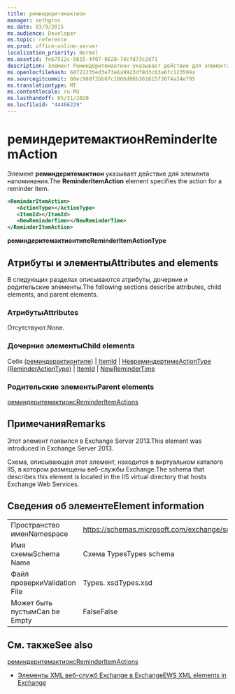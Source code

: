 ```yaml
---
title: реминдеритемактион
manager: sethgros
ms.date: 03/9/2015
ms.audience: Developer
ms.topic: reference
ms.prod: office-online-server
localization_priority: Normal
ms.assetid: fe67512c-5b15-4f07-8628-74cf873c2d71
description: Элемент Реминдеритемактион указывает действие для элемента напоминания.
ms.openlocfilehash: 60722235ed3e73e6a9923df8d3c63a6fc123599a
ms.sourcegitcommit: 88ec988f2bb67c1866d06b361615f3674a24e795
ms.translationtype: MT
ms.contentlocale: ru-RU
ms.lasthandoff: 05/31/2020
ms.locfileid: "44466229"
---
```

# <a name="reminderitemaction"></a><span data-ttu-id="80203-103">реминдеритемактион</span><span class="sxs-lookup"><span data-stu-id="80203-103">ReminderItemAction</span></span>

<span data-ttu-id="80203-104">Элемент **реминдеритемактион** указывает действие для элемента напоминания.</span><span class="sxs-lookup"><span data-stu-id="80203-104">The **ReminderItemAction** element specifies the action for a reminder item.</span></span> 
  
```XML
<ReminderItemAction>
   <ActionType></ActionType>
   <ItemId></ItemId>
   <NewReminderTime></NewReminderTime>
</ReminderItemAction>
```

 <span data-ttu-id="80203-105">**реминдеритемактионтипе**</span><span class="sxs-lookup"><span data-stu-id="80203-105">**ReminderItemActionType**</span></span>
## <a name="attributes-and-elements"></a><span data-ttu-id="80203-106">Атрибуты и элементы</span><span class="sxs-lookup"><span data-stu-id="80203-106">Attributes and elements</span></span>

<span data-ttu-id="80203-107">В следующих разделах описываются атрибуты, дочерние и родительские элементы.</span><span class="sxs-lookup"><span data-stu-id="80203-107">The following sections describe attributes, child elements, and parent elements.</span></span>
  
### <a name="attributes"></a><span data-ttu-id="80203-108">Атрибуты</span><span class="sxs-lookup"><span data-stu-id="80203-108">Attributes</span></span>

<span data-ttu-id="80203-109">Отсутствуют.</span><span class="sxs-lookup"><span data-stu-id="80203-109">None.</span></span>
  
### <a name="child-elements"></a><span data-ttu-id="80203-110">Дочерние элементы</span><span class="sxs-lookup"><span data-stu-id="80203-110">Child elements</span></span>

<span data-ttu-id="80203-111">Себя [(реминдерактионтипе)](actiontype-reminderactiontype.md)  |  [ItemId](itemid.md)  |  [Невреминдертиме](newremindertime.md)</span><span class="sxs-lookup"><span data-stu-id="80203-111">[ActionType (ReminderActionType)](actiontype-reminderactiontype.md) | [ItemId](itemid.md) | [NewReminderTime](newremindertime.md)</span></span>
  
### <a name="parent-elements"></a><span data-ttu-id="80203-112">Родительские элементы</span><span class="sxs-lookup"><span data-stu-id="80203-112">Parent elements</span></span>

[<span data-ttu-id="80203-113">реминдеритемактионс</span><span class="sxs-lookup"><span data-stu-id="80203-113">ReminderItemActions</span></span>](reminderitemactions.md)
  
## <a name="remarks"></a><span data-ttu-id="80203-114">Примечания</span><span class="sxs-lookup"><span data-stu-id="80203-114">Remarks</span></span>

<span data-ttu-id="80203-115">Этот элемент появился в Exchange Server 2013.</span><span class="sxs-lookup"><span data-stu-id="80203-115">This element was introduced in Exchange Server 2013.</span></span>
  
<span data-ttu-id="80203-116">Схема, описывающая этот элемент, находится в виртуальном каталоге IIS, в котором размещены веб-службы Exchange.</span><span class="sxs-lookup"><span data-stu-id="80203-116">The schema that describes this element is located in the IIS virtual directory that hosts Exchange Web Services.</span></span>
  
## <a name="element-information"></a><span data-ttu-id="80203-117">Сведения об элементе</span><span class="sxs-lookup"><span data-stu-id="80203-117">Element information</span></span>

|||
|:-----|:-----|
|<span data-ttu-id="80203-118">Пространство имен</span><span class="sxs-lookup"><span data-stu-id="80203-118">Namespace</span></span>  <br/> |https://schemas.microsoft.com/exchange/services/2006/types  <br/> |
|<span data-ttu-id="80203-119">Имя схемы</span><span class="sxs-lookup"><span data-stu-id="80203-119">Schema Name</span></span>  <br/> |<span data-ttu-id="80203-120">Схема Types</span><span class="sxs-lookup"><span data-stu-id="80203-120">Types schema</span></span>  <br/> |
|<span data-ttu-id="80203-121">Файл проверки</span><span class="sxs-lookup"><span data-stu-id="80203-121">Validation File</span></span>  <br/> |<span data-ttu-id="80203-122">Types. xsd</span><span class="sxs-lookup"><span data-stu-id="80203-122">Types.xsd</span></span>  <br/> |
|<span data-ttu-id="80203-123">Может быть пустым</span><span class="sxs-lookup"><span data-stu-id="80203-123">Can be Empty</span></span>  <br/> |<span data-ttu-id="80203-124">False</span><span class="sxs-lookup"><span data-stu-id="80203-124">False</span></span>  <br/> |
   
## <a name="see-also"></a><span data-ttu-id="80203-125">См. также</span><span class="sxs-lookup"><span data-stu-id="80203-125">See also</span></span>



[<span data-ttu-id="80203-126">реминдеритемактионс</span><span class="sxs-lookup"><span data-stu-id="80203-126">ReminderItemActions</span></span>](reminderitemactions.md)


- [<span data-ttu-id="80203-127">Элементы XML веб-служб Exchange в Exchange</span><span class="sxs-lookup"><span data-stu-id="80203-127">EWS XML elements in Exchange</span></span>](ews-xml-elements-in-exchange.md)

